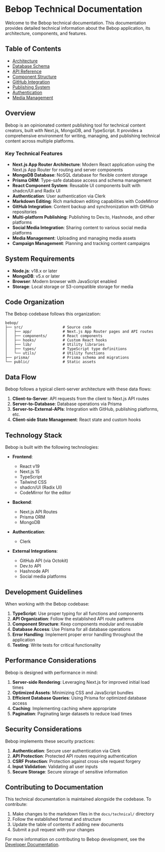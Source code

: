 # Bebop Technical Documentation

Welcome to the Bebop technical documentation. This documentation provides detailed technical information about the Bebop application, its architecture, components, and features.

## Table of Contents

- [Architecture](./architecture.md)
- [Database Schema](./database-schema.md)
- [API Reference](./api-reference.md)
- [Component Structure](./component-structure.md)
- [GitHub Integration](./github-integration.md)
- [Publishing System](./publishing-system.md)
- [Authentication](./authentication.md)
- [Media Management](./media-management.md)

## Overview

Bebop is an opinionated content publishing tool for technical content creators, built with Next.js, MongoDB, and TypeScript. It provides a comprehensive environment for writing, managing, and publishing technical content across multiple platforms.

### Key Technical Features

- **Next.js App Router Architecture**: Modern React application using the Next.js App Router for routing and server components
- **MongoDB Database**: NoSQL database for flexible content storage
- **Prisma ORM**: Type-safe database access and schema management
- **React Component System**: Reusable UI components built with shadcn/UI and Radix UI
- **Authentication**: User authentication via Clerk
- **Markdown Editing**: Rich markdown editing capabilities with CodeMirror
- **GitHub Integration**: Content backup and synchronization with GitHub repositories
- **Multi-platform Publishing**: Publishing to Dev.to, Hashnode, and other platforms
- **Social Media Integration**: Sharing content to various social media platforms
- **Media Management**: Uploading and managing media assets
- **Campaign Management**: Planning and tracking content campaigns

## System Requirements

- **Node.js**: v18.x or later
- **MongoDB**: v5.x or later
- **Browser**: Modern browser with JavaScript enabled
- **Storage**: Local storage or S3-compatible storage for media

## Code Organization

The Bebop codebase follows this organization:

```
bebop/
├── src/                  # Source code
│   ├── app/              # Next.js App Router pages and API routes
│   ├── components/       # React components
│   ├── hooks/            # Custom React hooks
│   ├── lib/              # Utility libraries
│   ├── types/            # TypeScript type definitions
│   └── utils/            # Utility functions
├── prisma/               # Prisma schema and migrations
└── public/               # Static assets
```

## Data Flow

Bebop follows a typical client-server architecture with these data flows:

1. **Client-to-Server**: API requests from the client to Next.js API routes
2. **Server-to-Database**: Database operations via Prisma
3. **Server-to-External-APIs**: Integration with GitHub, publishing platforms, etc.
4. **Client-side State Management**: React state and custom hooks

## Technology Stack

Bebop is built with the following technologies:

- **Frontend**:
  - React v19
  - Next.js 15
  - TypeScript
  - Tailwind CSS
  - shadcn/UI (Radix UI)
  - CodeMirror for the editor

- **Backend**:
  - Next.js API Routes
  - Prisma ORM
  - MongoDB

- **Authentication**:
  - Clerk

- **External Integrations**:
  - GitHub API (via Octokit)
  - Dev.to API
  - Hashnode API
  - Social media platforms

## Development Guidelines

When working with the Bebop codebase:

1. **TypeScript**: Use proper typing for all functions and components
2. **API Organization**: Follow the established API route patterns
3. **Component Structure**: Keep components modular and reusable
4. **Database Access**: Use Prisma for all database operations
5. **Error Handling**: Implement proper error handling throughout the application
6. **Testing**: Write tests for critical functionality

## Performance Considerations

Bebop is designed with performance in mind:

1. **Server-side Rendering**: Leveraging Next.js for improved initial load times
2. **Optimized Assets**: Minimizing CSS and JavaScript bundles
3. **Efficient Database Queries**: Using Prisma for optimized database access
4. **Caching**: Implementing caching where appropriate
5. **Pagination**: Paginating large datasets to reduce load times

## Security Considerations

Bebop implements these security practices:

1. **Authentication**: Secure user authentication via Clerk
2. **API Protection**: Protected API routes requiring authentication
3. **CSRF Protection**: Protection against cross-site request forgery
4. **Input Validation**: Validating all user inputs
5. **Secure Storage**: Secure storage of sensitive information

## Contributing to Documentation

This technical documentation is maintained alongside the codebase. To contribute:

1. Make changes to the markdown files in the `docs/technical/` directory
2. Follow the established format and structure
3. Update the table of contents if adding new documents
4. Submit a pull request with your changes

For more information on contributing to Bebop development, see the [Developer Documentation](../developer/README.md).
